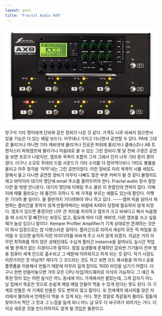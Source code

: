 ```yaml
---
layout: post
title: "Fractal Audio AX8"
---
```


![image](/assets/images/45c1bdd56692184c87150ee9cb7e5adc.jpg)

방구석 기타 쟁이에게 단비와 같은 장비가 나온 것 같다. 가격도 너무 비싸지 않으면서 있을 기능은 다 있는 페달 보드다. 아무데나 가지고 다니면서 공연할 수 있다. PA에 그대로 물리거나 아니면 기타 캐비넷에 물리거나 진공관 파워에 물리거나 클래스D나 AB 트랜지스터 파워앰프에 물리거나 마음대로 쓸 수 있는 그런 장비다.몇 달 전에 구경간 공연을 보면 프로가 나왔지만, 앰프와 꾹꾹이 조합이 그저 그래서 인지 너무 기타 톤이 꽝이었다. 더구나 소규모 무대라 드럼 사운드가 기타 소리를 다 잡아먹다보니 기타도 볼륨을 올리고 아주 청각을 '아작'내는 그런 공연이었다. 이런 장비로 미리 꾹꾹이 시뮬 세팅도 잘해서 들고 다니면 공연장 장비가 아무리 나빠도 많은 부분 커버가 될 것 같다.불행히도 재고 바닥이라 대기자 명단에 email 주소를 올려두어야 한다. Fractal audio 장사 잘한다란 말 밖엔 안나온다. 대기자 명단에 이메일 주소 올린 지 한참인데 연락이 없다. 이베이에 매물 올라오는 데 물건이 귀하니 두 배 가격을 부르는 애들도 있는데 팔린다. 어쨋든 기다려 볼 일이다. 올 중반까지 기다려봐야 하나 하고 있다. -----캠퍼 릭을 읽어서 재현하는 플러긴을 뜻하지 않게 만들어버리는 바람에 AX8이 당장에 필요하지 않게 되었다. 앰프가 있으면 좋겠지만 너무 큰 자리를 차지하고 앰프가 크고 비싸다고 해서 녹음했을 때 소리가 잘 빠진다는 보장도 없고, 필요에 따라 다른 캐비넷, 다른 앰프를 쓰고 싶을 때가 늘상 있으니 말이다. Kemper Profiler Amplifier가 기계 상태로만 존재하는 것은 이 회사 입장으로는 참 다행스러운 일이다. 플러긴으로 되어서 세상의 모든 릭 파일을 읽어댈 수 있으면 솔직히 이런 아이디어를 비싸게 주고 사지 않게 되겠지. 지금은 거의 아무런 최적화를 하지 않은 상태인데도 수십개 플러긴 instance을 걸어놔도 실시간 작업에 별 문제가 없는 지경이니까 말이다. 점점 실생활에 존재하던 값비싼 기기들이 전부 범용 컴퓨터 세계 안으로 흡수되고 그 때문에 어려워지고 하게 되는 것 같다. 악기 시장도 마찬가지인 것 아닐까? 게다가 그 코드라는 것도 까고 보면 코드 재사용을 하거나 공용 플랫폼을 이용해서 만들기 때문에 아무리 길게 잡아도 1000 라인을 넘기기 어렵다. 더구나 한번 만들어놓으면 거의 모든 CPU 타입/하드웨어로 이식이 가능하다. 그 얘긴 독특한 맛이 있는 어떤 음식은 어느 동네에 어느 가게에서만 팔았는데, 그게 갑자기 어느 날 집에서 똑같은 맛으로 손쉽게 매일 매일 만들어 먹을 수 있게 된다는 뜻도 된다. 이 기계로 만들든 저 기계로 만들든 맛도 변하지 않고 말이다. 또 전세계의 레시피를 앉은 자리에서 불러와서 언제든지 먹을 수 있게 되는 거다. 맛은 정말로 똑같을지 몰라도 힘들게 찾아가서 먹던 그 맛과 그 느낌을 잃게 되니 어느 날 모두 다 싸구려가 되어가는 거다. 더 이상 새로운 것을 만드려하지도 않게 될 것임은 물론이고.

